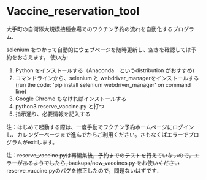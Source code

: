 # Vaccine_reservation_tool
大手町の自衛隊大規模接種会場でのワクチン予約の流れを自動化するプログラム.

selenium をつかって自動的にウェブページを随時更新し、空きを確認しては予約をおさえます。
使い方:
1. Python をインストールする（Anaconda　というdistribution がおすすめ)
2. コマンドラインから、selenium と webdriver_managerをインストールする　(run the code: 'pip install selenium webdriver_manager' on command line)
3. Google Chrome もなければインストールする
4. python3 reserve_vaccine.py と打つ
5. 指示通り、必要情報を記入する　

注：はじめて起動する際は、一度手動でワクチン予約ホームページにログインし、カレンダーページまで進んでからご利用ください。さもなくばエラーでプログラムがexitします。  

注：~~reserve_vaccine.pyは再編集後，予約までのテストを行えていないので，エラーがあるようでしたら, backups/new_vaccines.py をお使いください~~ reserve_vaccine.pyのバグを修正したので，問題ないはずです．
